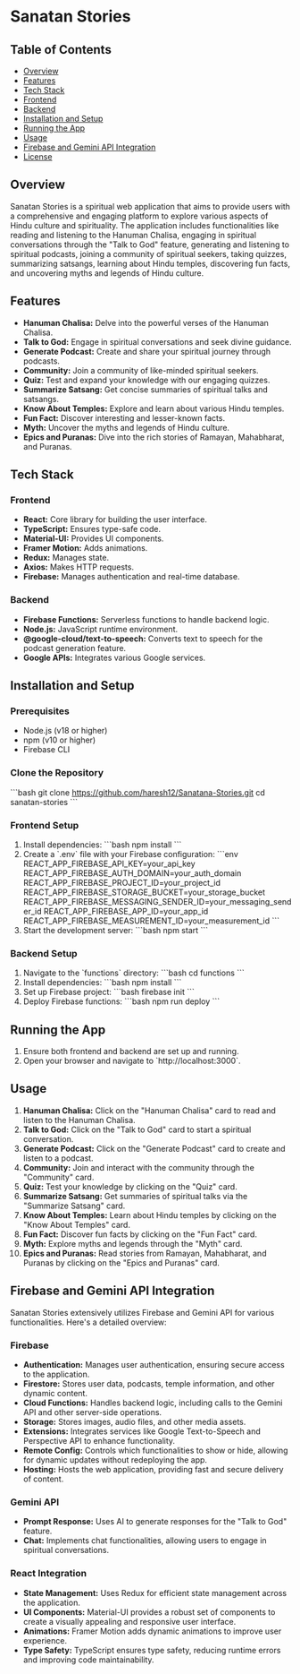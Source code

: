 
# Sanatan Stories

## Table of Contents
- [Overview](#overview)
- [Features](#features)
- [Tech Stack](#tech-stack)
- [Frontend](#frontend)
- [Backend](#backend)
- [Installation and Setup](#installation-and-setup)
- [Running the App](#running-the-app)
- [Usage](#usage)
- [Firebase and Gemini API Integration](#firebase-and-gemini-api-integration)
- [License](#license)

## Overview
Sanatan Stories is a spiritual web application that aims to provide users with a comprehensive and engaging platform to explore various aspects of Hindu culture and spirituality. The application includes functionalities like reading and listening to the Hanuman Chalisa, engaging in spiritual conversations through the "Talk to God" feature, generating and listening to spiritual podcasts, joining a community of spiritual seekers, taking quizzes, summarizing satsangs, learning about Hindu temples, discovering fun facts, and uncovering myths and legends of Hindu culture.

## Features
- **Hanuman Chalisa:** Delve into the powerful verses of the Hanuman Chalisa.
- **Talk to God:** Engage in spiritual conversations and seek divine guidance.
- **Generate Podcast:** Create and share your spiritual journey through podcasts.
- **Community:** Join a community of like-minded spiritual seekers.
- **Quiz:** Test and expand your knowledge with our engaging quizzes.
- **Summarize Satsang:** Get concise summaries of spiritual talks and satsangs.
- **Know About Temples:** Explore and learn about various Hindu temples.
- **Fun Fact:** Discover interesting and lesser-known facts.
- **Myth:** Uncover the myths and legends of Hindu culture.
- **Epics and Puranas:** Dive into the rich stories of Ramayan, Mahabharat, and Puranas.

## Tech Stack
### Frontend
- **React:** Core library for building the user interface.
- **TypeScript:** Ensures type-safe code.
- **Material-UI:** Provides UI components.
- **Framer Motion:** Adds animations.
- **Redux:** Manages state.
- **Axios:** Makes HTTP requests.
- **Firebase:** Manages authentication and real-time database.

### Backend
- **Firebase Functions:** Serverless functions to handle backend logic.
- **Node.js:** JavaScript runtime environment.
- **@google-cloud/text-to-speech:** Converts text to speech for the podcast generation feature.
- **Google APIs:** Integrates various Google services.

## Installation and Setup
### Prerequisites
- Node.js (v18 or higher)
- npm (v10 or higher)
- Firebase CLI

### Clone the Repository
\`\`\`bash
git clone https://github.com/haresh12/Sanatana-Stories.git
cd sanatan-stories
\`\`\`

### Frontend Setup
1. Install dependencies:
\`\`\`bash
npm install
\`\`\`
2. Create a \`.env\` file with your Firebase configuration:
\`\`\`env
REACT_APP_FIREBASE_API_KEY=your_api_key
REACT_APP_FIREBASE_AUTH_DOMAIN=your_auth_domain
REACT_APP_FIREBASE_PROJECT_ID=your_project_id
REACT_APP_FIREBASE_STORAGE_BUCKET=your_storage_bucket
REACT_APP_FIREBASE_MESSAGING_SENDER_ID=your_messaging_sender_id
REACT_APP_FIREBASE_APP_ID=your_app_id
REACT_APP_FIREBASE_MEASUREMENT_ID=your_measurement_id
\`\`\`
3. Start the development server:
\`\`\`bash
npm start
\`\`\`

### Backend Setup
1. Navigate to the \`functions\` directory:
\`\`\`bash
cd functions
\`\`\`
2. Install dependencies:
\`\`\`bash
npm install
\`\`\`
3. Set up Firebase project:
\`\`\`bash
firebase init
\`\`\`
4. Deploy Firebase functions:
\`\`\`bash
npm run deploy
\`\`\`

## Running the App
1. Ensure both frontend and backend are set up and running.
2. Open your browser and navigate to \`http://localhost:3000\`.

## Usage
1. **Hanuman Chalisa:** Click on the "Hanuman Chalisa" card to read and listen to the Hanuman Chalisa.
2. **Talk to God:** Click on the "Talk to God" card to start a spiritual conversation.
3. **Generate Podcast:** Click on the "Generate Podcast" card to create and listen to a podcast.
4. **Community:** Join and interact with the community through the "Community" card.
5. **Quiz:** Test your knowledge by clicking on the "Quiz" card.
6. **Summarize Satsang:** Get summaries of spiritual talks via the "Summarize Satsang" card.
7. **Know About Temples:** Learn about Hindu temples by clicking on the "Know About Temples" card.
8. **Fun Fact:** Discover fun facts by clicking on the "Fun Fact" card.
9. **Myth:** Explore myths and legends through the "Myth" card.
10. **Epics and Puranas:** Read stories from Ramayan, Mahabharat, and Puranas by clicking on the "Epics and Puranas" card.

## Firebase and Gemini API Integration
Sanatan Stories extensively utilizes Firebase and Gemini API for various functionalities. Here's a detailed overview:

### Firebase
- **Authentication:** Manages user authentication, ensuring secure access to the application.
- **Firestore:** Stores user data, podcasts, temple information, and other dynamic content.
- **Cloud Functions:** Handles backend logic, including calls to the Gemini API and other server-side operations.
- **Storage:** Stores images, audio files, and other media assets.
- **Extensions:** Integrates services like Google Text-to-Speech and Perspective API to enhance functionality.
- **Remote Config:** Controls which functionalities to show or hide, allowing for dynamic updates without redeploying the app.
- **Hosting:** Hosts the web application, providing fast and secure delivery of content.

### Gemini API
- **Prompt Response:** Uses AI to generate responses for the "Talk to God" feature.
- **Chat:** Implements chat functionalities, allowing users to engage in spiritual conversations.

### React Integration
- **State Management:** Uses Redux for efficient state management across the application.
- **UI Components:** Material-UI provides a robust set of components to create a visually appealing and responsive user interface.
- **Animations:** Framer Motion adds dynamic animations to improve user experience.
- **Type Safety:** TypeScript ensures type safety, reducing runtime errors and improving code maintainability.

